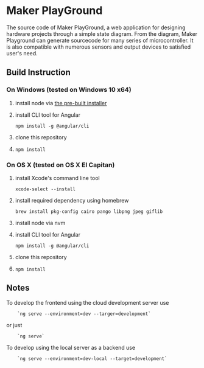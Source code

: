 # Maker PlayGround

The source code of Maker PlayGround, a web application for designing hardware projects
through a simple state diagram. From the diagram, Maker Playground can generate sourcecode 
for many series of microcontroller. It is also compatible with numerous sensors and output 
devices to satisfied user's need.

<!--## Browser Compatibility-->

## Build Instruction

### On Windows (tested on Windows 10 x64)
1. install node via [the pre-built installer](https://nodejs.org/en/download/)
2. install CLI tool for Angular

    `npm install -g @angular/cli`

3. clone this repository
4. `npm install`

<!--### On Linux (tested on Ubuntu 16.04 LTS)-->

### On OS X (tested on OS X EI Capitan)
1. install Xcode's command line tool 
        
    `xcode-select --install`

2. install required dependency using homebrew
    
    `brew install pkg-config cairo pango libpng jpeg giflib`

3. install node via nvm
4. install CLI tool for Angular

    `npm install -g @angular/cli`

5. clone this repository
6. `npm install`

## Notes

To develop the frontend using the cloud development server use

        `ng serve --environment=dev --targer=development`

or just

        `ng serve`

To develop using the local server as a backend use

        `ng serve --environment=dev-local --target=development`

<!--To build for production (using the cloud production server) use 

        `ng build --environment=prod --target=production --base-href /app/`-->

